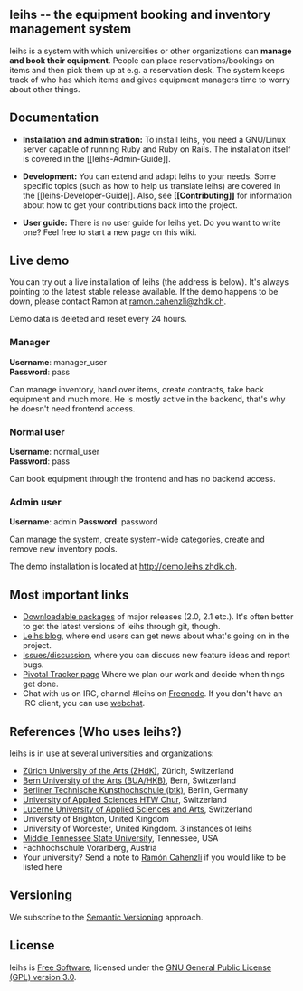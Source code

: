 ## leihs -- the equipment booking and inventory management system

leihs is a system with which universities or other organizations can **manage and book their equipment**. People can place reservations/bookings on items and then pick them up at e.g. a reservation desk. The system keeps track of who has which items and gives equipment managers time to worry about other things.


## Documentation

* **Installation and administration:** To install leihs, you need a GNU/Linux server capable of running Ruby and Ruby on Rails. The installation itself is covered in the [[leihs-Admin-Guide]].

* **Development:** You can extend and adapt leihs to your needs. Some specific topics (such as how to help us translate leihs) are covered in the [[leihs-Developer-Guide]]. Also, see **[[Contributing]]** for information about how to get your contributions back into the project.

* **User guide:** There is no user guide for leihs yet. Do you want to write one? Feel free to start a new page on this wiki.

## Live demo

You can try out a live installation of leihs (the address is below). It's always pointing to the latest stable release available. If the demo happens to be down, please contact Ramon at ramon.cahenzli@zhdk.ch.

Demo data is deleted and reset every 24 hours.

### Manager
**Username**: manager_user  
**Password**: pass

Can manage inventory, hand over items, create contracts, take back equipment and much more. He is mostly active in the backend, that's why he doesn't need frontend access.

### Normal user
**Username**: normal_user  
**Password**: pass

Can book equipment through the frontend and has no backend access.

### Admin user
**Username**: admin
**Password**: password

Can manage the system, create system-wide categories, create and remove new inventory pools.

The demo installation is located at http://demo.leihs.zhdk.ch.


## Most important links

 * [Downloadable packages](https://github.com/zhdk/leihs/releases) of major releases (2.0, 2.1 etc.). It's often better to get the latest versions of leihs through git, though.
 * [Leihs blog](http://blog.zhdk.ch/leihs), where end users can get news about what's going on in the project.
 * [Issues/discussion](http://github.com/zhdk/leihs/issues), where you can discuss new feature ideas and report bugs.
 * [Pivotal Tracker page](http://www.pivotaltracker.com/projects/130496) Where we plan our work and decide when things get done.
 * Chat with us on IRC, channel #leihs on [Freenode](http://freenode.net/). If you don't have an IRC client, you can use [webchat](https://webchat.freenode.net/?channels=#leihs).

## References (Who uses leihs?)

leihs is in use at several universities and organizations:

 * [Zürich University of the Arts (ZHdK)](http://www.zhdk.ch), Zürich, Switzerland
 * [Bern University of the Arts (BUA/HKB)](http://hkb.bfh.ch), Bern, Switzerland
 * [Berliner Technische Kunsthochschule (btk)](http://www.btk-fh.de/), Berlin, Germany
 * [University of Applied Sciences HTW Chur](http://www.fh-htwchur.ch), Switzerland
 * [Lucerne University of Applied Sciences and Arts](http://www.hslu.ch), Switzerland
 * University of Brighton, United Kingdom
 * University of Worcester, United Kingdom. 3 instances of leihs
 * [Middle Tennessee State University](http://www.mtsu.edu), Tennessee, USA
 * Fachhochschule Vorarlberg, Austria
 * Your university? Send a note to [Ramón Cahenzli](mailto:ramon.cahenzli@zhdk.ch) if you would like to be listed here

## Versioning

We subscribe to the [Semantic Versioning](http://semver.org/) approach.

## License

leihs is [Free Software](http://www.gnu.org/philosophy/free-sw.html), licensed under the [GNU General Public License (GPL) version 3.0](http://www.gnu.org/licenses/gpl-3.0.txt).
